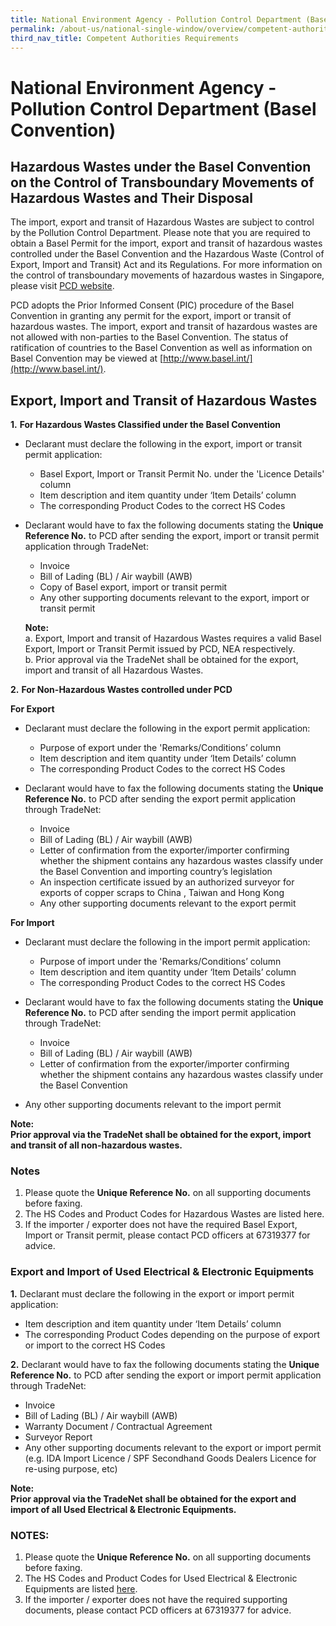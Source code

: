 ```yaml
---
title: National Environment Agency - Pollution Control Department (Basel Convention)
permalink: /about-us/national-single-window/overview/competent-authorities-requirements/Basel-convention
third_nav_title: Competent Authorities Requirements
---
```



# National Environment Agency - Pollution Control Department (Basel Convention)

## Hazardous Wastes under the Basel Convention on the Control of Transboundary Movements of Hazardous Wastes and Their Disposal

The import, export and transit of Hazardous Wastes are subject to control by the Pollution Control Department. Please note that you are required to obtain a Basel Permit for the import, export and transit of hazardous wastes controlled under the Basel Convention and the Hazardous Waste (Control of Export, Import and Transit) Act and its Regulations. For more information on the control of transboundary movements of hazardous wastes in Singapore, please visit  [PCD website](http://www.nea.gov.sg/anti-pollution-radiation-protection/chemical-safety/hazardous-substances/management-of-hazardous-substances).

PCD adopts the Prior Informed Consent (PIC) procedure of the Basel Convention in granting any permit for the export, import or transit of hazardous wastes. The import, export and transit of hazardous wastes are not allowed with non-parties to the Basel Convention. The status of ratification of countries to the Basel Convention as well as information on Basel Convention may be viewed at  [http://www.basel.int/](http://www.basel.int/).

## Export, Import and Transit of Hazardous Wastes

**1.**  **For Hazardous Wastes Classified under the Basel Convention**
    
- Declarant must declare the following in the export, import or transit permit application:
    
    -  Basel Export, Import or Transit Permit No. under the 'Licence Details' column
    -  Item description and item quantity under ‘Item Details’ column
    - The corresponding Product Codes to the correct HS Codes
    
- Declarant would have to fax the following documents stating the  **Unique Reference No.**  to PCD after sending the export, import or transit permit application through TradeNet:
    
     -  Invoice
     -  Bill of Lading (BL) / Air waybill (AWB)
     -  Copy of Basel export, import or transit permit
     -  Any other supporting documents relevant to the export, import or transit permit
    
    **Note:** <br>
    a.  Export, Import and transit of Hazardous Wastes requires a valid Basel Export, Import or Transit Permit issued by PCD, NEA respectively. <br>
    b.  Prior approval via the TradeNet shall be obtained for the export, import and transit of all Hazardous Wastes.
    
**2.**  **For Non-Hazardous Wastes controlled under PCD**

**For Export**

- Declarant must declare the following in the export permit application:

   - Purpose of export under the 'Remarks/Conditions’ column
   - Item description and item quantity under ‘Item Details’ column
   - The corresponding Product Codes to the correct HS Codes

- Declarant would have to fax the following documents stating the  **Unique Reference No.**  to PCD after sending the export permit application through TradeNet:

   - Invoice
   - Bill of Lading (BL) / Air waybill (AWB)
   - Letter of confirmation from the exporter/importer confirming whether the shipment contains any hazardous wastes classify under the Basel Convention and importing country’s legislation
   - An inspection certificate issued by an authorized surveyor for exports of copper scraps to China , Taiwan and Hong Kong
   - Any other supporting documents relevant to the export permit

**For Import**

- Declarant must declare the following in the import permit application:

   - Purpose of import under the 'Remarks/Conditions’ column
   - Item description and item quantity under ‘Item Details’ column
   - The corresponding Product Codes to the correct HS Codes

- Declarant would have to fax the following documents stating the  **Unique Reference No.**  to PCD after sending the import permit application through TradeNet:

   - Invoice
   - Bill of Lading (BL) / Air waybill (AWB)
   - Letter of confirmation from the exporter/importer confirming whether the shipment contains any hazardous wastes classify under the Basel Convention
   
- Any other supporting documents relevant to the import permit

**Note:  
Prior approval via the TradeNet shall be obtained for the export, import and transit of all non-hazardous wastes.**

### Notes

1.  Please quote the  **Unique Reference No.**  on all supporting documents before faxing.
2.  The HS Codes and Product Codes for Hazardous Wastes are listed here.
3.  If the importer / exporter does not have the required Basel Export, Import or Transit permit, please contact PCD officers at 67319377 for advice.

### Export and Import of Used Electrical & Electronic Equipments

**1.**  Declarant must declare the following in the export or import permit application:

- Item description and item quantity under ‘Item Details’ column
- The corresponding Product Codes depending on the purpose of export or import to the correct HS Codes

**2.**  Declarant would have to fax the following documents stating the  **Unique Reference No.**  to PCD after sending the export or import permit application through TradeNet:

-  Invoice
-  Bill of Lading (BL) / Air waybill (AWB)
-  Warranty Document / Contractual Agreement
-  Surveyor Report
-  Any other supporting documents relevant to the export or import permit (e.g. IDA Import Licence / SPF Secondhand Goods Dealers Licence for re-using purpose, etc)

**Note:  
Prior approval via the TradeNet shall be obtained for the export and import of all Used Electrical & Electronic Equipments.**

### NOTES:

1.  Please quote the  **Unique Reference No.**  on all supporting documents before faxing.
2.  The HS Codes and Product Codes for Used Electrical & Electronic Equipments are listed  [here](/about-us/national-single-window/overview/annexes-and-appendices).
3.  If the importer / exporter does not have the required supporting documents, please contact PCD officers at 67319377 for advice.

